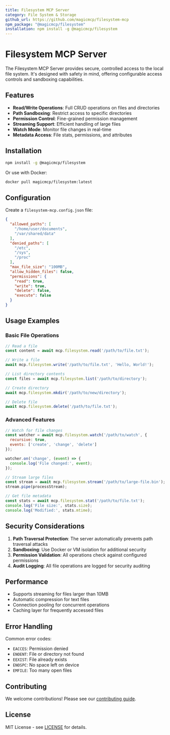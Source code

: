 ```yaml
---
title: Filesystem MCP Server
category: File System & Storage
github_url: https://github.com/magicmcp/filesystem-mcp
npm_package: "@magicmcp/filesystem"
installation: npm install -g @magicmcp/filesystem
---
```


# Filesystem MCP Server

The Filesystem MCP Server provides secure, controlled access to the local file system. It's designed with safety in mind, offering configurable access controls and sandboxing capabilities.

## Features

- **Read/Write Operations**: Full CRUD operations on files and directories
- **Path Sandboxing**: Restrict access to specific directories
- **Permission Control**: Fine-grained permission management
- **Streaming Support**: Efficient handling of large files
- **Watch Mode**: Monitor file changes in real-time
- **Metadata Access**: File stats, permissions, and attributes

## Installation

```bash
npm install -g @magicmcp/filesystem
```

Or use with Docker:

```bash
docker pull magicmcp/filesystem:latest
```

## Configuration

Create a `filesystem-mcp.config.json` file:

```json
{
  "allowed_paths": [
    "/home/user/documents",
    "/var/shared/data"
  ],
  "denied_paths": [
    "/etc",
    "/sys",
    "/proc"
  ],
  "max_file_size": "100MB",
  "allow_hidden_files": false,
  "permissions": {
    "read": true,
    "write": true,
    "delete": false,
    "execute": false
  }
}
```

## Usage Examples

### Basic File Operations

```javascript
// Read a file
const content = await mcp.filesystem.read('/path/to/file.txt');

// Write a file
await mcp.filesystem.write('/path/to/file.txt', 'Hello, World!');

// List directory contents
const files = await mcp.filesystem.list('/path/to/directory');

// Create directory
await mcp.filesystem.mkdir('/path/to/new/directory');

// Delete file
await mcp.filesystem.delete('/path/to/file.txt');
```

### Advanced Features

```javascript
// Watch for file changes
const watcher = await mcp.filesystem.watch('/path/to/watch', {
  recursive: true,
  events: ['create', 'change', 'delete']
});

watcher.on('change', (event) => {
  console.log('File changed:', event);
});

// Stream large files
const stream = await mcp.filesystem.stream('/path/to/large-file.bin');
stream.pipe(processStream);

// Get file metadata
const stats = await mcp.filesystem.stat('/path/to/file.txt');
console.log('File size:', stats.size);
console.log('Modified:', stats.mtime);
```

## Security Considerations

1. **Path Traversal Protection**: The server automatically prevents path traversal attacks
2. **Sandboxing**: Use Docker or VM isolation for additional security
3. **Permission Validation**: All operations check against configured permissions
4. **Audit Logging**: All file operations are logged for security auditing

## Performance

- Supports streaming for files larger than 10MB
- Automatic compression for text files
- Connection pooling for concurrent operations
- Caching layer for frequently accessed files

## Error Handling

Common error codes:

- `EACCES`: Permission denied
- `ENOENT`: File or directory not found
- `EEXIST`: File already exists
- `ENOSPC`: No space left on device
- `EMFILE`: Too many open files

## Contributing

We welcome contributions! Please see our [contributing guide](https://github.com/magicmcp/filesystem-mcp/blob/main/CONTRIBUTING.md).

## License

MIT License - see [LICENSE](https://github.com/magicmcp/filesystem-mcp/blob/main/LICENSE) for details.